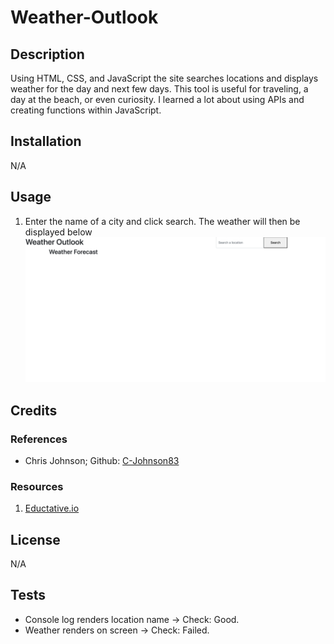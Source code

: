 # Weather-Outlook

## Description

Using HTML, CSS, and JavaScript the site searches locations and displays weather for the day and next few days. This tool is useful for traveling, a day at the beach, or even curiosity. I learned a lot about using APIs and creating functions within JavaScript.

## Installation 

N/A

## Usage

1. Enter the name of a city and click search. The weather will then be displayed below 
![Site Landing Page](/assets/images/sitePage.png)

## Credits

### References
- Chris Johnson; Github: [C-Johnson83](https://github.com/C-Johnson83)

### Resources
1. [Eductative.io](https://www.educative.io/answers/how-to-create-a-simple-weather-application-with-html-css-and-js)

## License

N/A

## Tests

- Console log renders location name -> Check: Good.
- Weather renders on screen -> Check: Failed.
